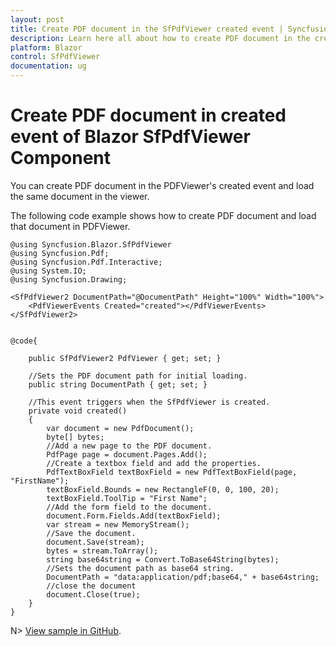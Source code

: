 ```yaml
---
layout: post
title: Create PDF document in the SfPdfViewer created event | Syncfusion
description: Learn here all about how to create PDF document in the created event of Syncfusion Blazor SfPdfViewer component and more.
platform: Blazor
control: SfPdfViewer
documentation: ug
---
```


# Create PDF document in created event of Blazor SfPdfViewer Component

You can create PDF document in the PDFViewer's created event and load the same document in the viewer.

The following code example shows how to create PDF document and load that document in PDFViewer.

```cshtml
@using Syncfusion.Blazor.SfPdfViewer
@using Syncfusion.Pdf;
@using Syncfusion.Pdf.Interactive;
@using System.IO;
@using Syncfusion.Drawing;

<SfPdfViewer2 DocumentPath="@DocumentPath" Height="100%" Width="100%">
    <PdfViewerEvents Created="created"></PdfViewerEvents>
</SfPdfViewer2>


@code{

    public SfPdfViewer2 PdfViewer { get; set; }

    //Sets the PDF document path for initial loading.
    public string DocumentPath { get; set; }

    //This event triggers when the SfPdfViewer is created.
    private void created()
    {
        var document = new PdfDocument();
        byte[] bytes;
        //Add a new page to the PDF document.
        PdfPage page = document.Pages.Add();
        //Create a textbox field and add the properties.
        PdfTextBoxField textBoxField = new PdfTextBoxField(page, "FirstName");
        textBoxField.Bounds = new RectangleF(0, 0, 100, 20);
        textBoxField.ToolTip = "First Name";
        //Add the form field to the document.
        document.Form.Fields.Add(textBoxField);
        var stream = new MemoryStream();
        //Save the document.
        document.Save(stream);
        bytes = stream.ToArray();
        string base64string = Convert.ToBase64String(bytes);
        //Sets the document path as base64 string.
        DocumentPath = "data:application/pdf;base64," + base64string;
        //close the document
        document.Close(true);
    }
}
```

N> [View sample in GitHub](https://github.com/SyncfusionExamples/blazor-pdf-viewer-examples/tree/master/Common/Create%20PDF%20using%20base%20library%20-%20SfPdfViewer).
